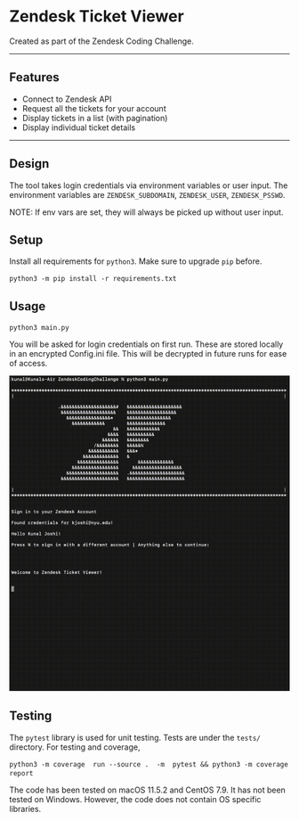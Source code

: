 # Zendesk Ticket Viewer
Created as part of the Zendesk Coding Challenge.

---
## Features
- Connect to Zendesk API
- Request all the tickets for your account
- Display tickets in a list (with pagination)
- Display individual ticket details

---
## Design
The tool takes login credentials via environment variables or user input.
The environment variables are `ZENDESK_SUBDOMAIN`, `ZENDESK_USER`, `ZENDESK_PSSWD`.

NOTE: If env vars are set, they will always be picked up without user input.

## Setup
Install all requirements for `python3`. Make sure to upgrade `pip` before.
```console
python3 -m pip install -r requirements.txt
```

## Usage
```console
python3 main.py
```
You will be asked for login credentials on first run. These are stored locally in an encrypted Config.ini file. 
This will be decrypted in future runs for ease of access.

![Alt Text](media/demo.gif)

## Testing
The `pytest` library is used for unit testing. Tests are under the `tests/` directory. For testing and coverage,
```console
python3 -m coverage  run --source .  -m  pytest && python3 -m coverage report
```
The code has been tested on macOS 11.5.2 and CentOS 7.9. It has not been tested on Windows. However, the code does not contain OS specific libraries.
